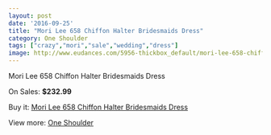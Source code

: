 ```yaml
---
layout: post
date: '2016-09-25'
title: "Mori Lee 658 Chiffon Halter Bridesmaids Dress"
category: One Shoulder
tags: ["crazy","mori","sale","wedding","dress"]
image: http://www.eudances.com/5956-thickbox_default/mori-lee-658-chiffon-halter-bridesmaids-dress.jpg
---
```

Mori Lee 658 Chiffon Halter Bridesmaids Dress

On Sales: **$232.99**
<a href="https://www.eudances.com/en/one-shoulder/2111-mori-lee-658-chiffon-halter-bridesmaids-dress.html"><amp-img layout="responsive" width="600" height="600" src="//www.eudances.com/5956-thickbox_default/mori-lee-658-chiffon-halter-bridesmaids-dress.jpg" alt="Mori Lee 658 Chiffon Halter Bridesmaids Dress 0" /></a>

Buy it: [Mori Lee 658 Chiffon Halter Bridesmaids Dress](https://www.eudances.com/en/one-shoulder/2111-mori-lee-658-chiffon-halter-bridesmaids-dress.html "Mori Lee 658 Chiffon Halter Bridesmaids Dress")

View more: [One Shoulder](https://www.eudances.com/en/23-one-shoulder "One Shoulder")